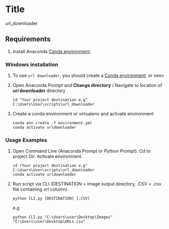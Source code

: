 # Title

url_downloader

## Requirements

1. Install Anaconda [Conda environment](https://anaconda.org/). 


### Windows installation 

1. To use `url downloader`, you should create a [Conda environment](https://anaconda.org/). or venv


2. Open Anaconda Prompt and **Change directory** / Navigate to location of **url downloader** directory
	```commandline
	cd "Your project destination e.g" C:\Users\User\scripts\url_downloader
	```

3. Create a conda environment or virtualenv and activate environment
	```commandline
	conda env create -f environment.yml
	conda activate urldownloader
	```
   
### Usage Examples
1. Open Command Line (Anaconda Prompt or Python Prompt). Cd to project Dir. Activate environment.
	```commandline
	cd (Your project destination e.g" C:\Users\User\scripts\url_downloader
	conda activate urldownloader
	```

3. Run script via CLI (DESTINATION = image output directory, .CSV = .csv file containing url column).
	```commandline
	python CLI.py [DESTINATION] [.CSV]
	```
	e.g
	```commandline
	python CLI.py "C:\Users\user\Desktop\Images" "C:\Users\user\Desktop\URLs.csv"



